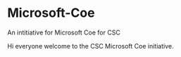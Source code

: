 # Microsoft-Coe
An intitiative for Microsoft Coe for CSC

Hi everyone 
welcome to the CSC Microsoft Coe initiative.
